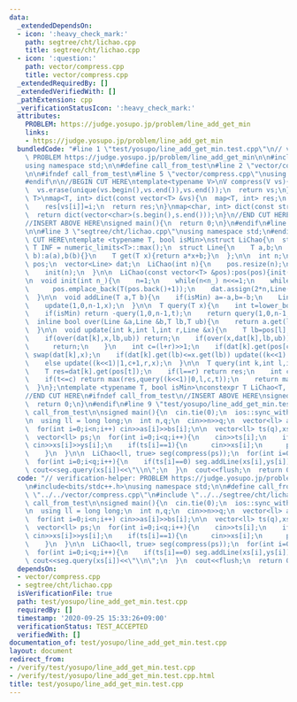 ```yaml
---
data:
  _extendedDependsOn:
  - icon: ':heavy_check_mark:'
    path: segtree/cht/lichao.cpp
    title: segtree/cht/lichao.cpp
  - icon: ':question:'
    path: vector/compress.cpp
    title: vector/compress.cpp
  _extendedRequiredBy: []
  _extendedVerifiedWith: []
  _pathExtension: cpp
  _verificationStatusIcon: ':heavy_check_mark:'
  attributes:
    PROBLEM: https://judge.yosupo.jp/problem/line_add_get_min
    links:
    - https://judge.yosupo.jp/problem/line_add_get_min
  bundledCode: "#line 1 \"test/yosupo/line_add_get_min.test.cpp\"\n// verification-helper:\
    \ PROBLEM https://judge.yosupo.jp/problem/line_add_get_min\n\n#include<bits/stdc++.h>\n\
    using namespace std;\n\n#define call_from_test\n#line 2 \"vector/compress.cpp\"\
    \n\n#ifndef call_from_test\n#line 5 \"vector/compress.cpp\"\nusing namespace std;\n\
    #endif\n\n//BEGIN CUT HERE\ntemplate<typename V>\nV compress(V vs){\n  sort(vs.begin(),vs.end());\n\
    \  vs.erase(unique(vs.begin(),vs.end()),vs.end());\n  return vs;\n}\ntemplate<typename\
    \ T>\nmap<T, int> dict(const vector<T> &vs){\n  map<T, int> res;\n  for(int i=0;i<(int)vs.size();i++)\n\
    \    res[vs[i]]=i;\n  return res;\n}\nmap<char, int> dict(const string &s){\n\
    \  return dict(vector<char>(s.begin(),s.end()));\n}\n//END CUT HERE\n#ifndef call_from_test\n\
    //INSERT ABOVE HERE\nsigned main(){\n  return 0;\n}\n#endif\n#line 1 \"segtree/cht/lichao.cpp\"\
    \n\n#line 3 \"segtree/cht/lichao.cpp\"\nusing namespace std;\n#endif\n//BEGIN\
    \ CUT HERE\ntemplate <typename T, bool isMin>\nstruct LiChao{\n  static constexpr\
    \ T INF = numeric_limits<T>::max();\n  struct Line{\n    T a,b;\n    Line(T a,T\
    \ b):a(a),b(b){}\n    T get(T x){return a*x+b;}\n  };\n\n  int n;\n  vector<T>\
    \ pos;\n  vector<Line> dat;\n  LiChao(int n){\n    pos.resize(n);\n    iota(pos.begin(),pos.end(),T(0));\n\
    \    init(n);\n  }\n\n  LiChao(const vector<T> &pos):pos(pos){init(pos.size());}\n\
    \n  void init(int n_){\n    n=1;\n    while(n<n_) n<<=1;\n    while((int)pos.size()<n)\n\
    \      pos.emplace_back(T(pos.back()+1));\n    dat.assign(2*n,Line(0,-INF));\n\
    \  }\n\n  void addLine(T a,T b){\n    if(isMin) a=-a,b=-b;\n    Line x(a,b);\n\
    \    update(1,0,n-1,x);\n  }\n\n  T query(T x){\n    int t=lower_bound(pos.begin(),pos.end(),x)-pos.begin();\n\
    \    if(isMin) return -query(1,0,n-1,t);\n    return query(1,0,n-1,t);\n  }\n\n\
    \  inline bool over(Line &a,Line &b,T lb,T ub){\n    return a.get(lb)>=b.get(lb)&&a.get(ub)>=b.get(ub);\n\
    \  }\n\n  void update(int k,int l,int r,Line &x){\n    T lb=pos[l],ub=pos[r];\n\
    \    if(over(dat[k],x,lb,ub)) return;\n    if(over(x,dat[k],lb,ub)){\n      dat[k]=x;\n\
    \      return;\n    }\n    int c=(l+r)>>1;\n    if(dat[k].get(pos[c])<x.get(pos[c]))\
    \ swap(dat[k],x);\n    if(dat[k].get(lb)<=x.get(lb)) update((k<<1)|0,l,c,x);\n\
    \    else update((k<<1)|1,c+1,r,x);\n  }\n\n  T query(int k,int l,int r,int t){\n\
    \    T res=dat[k].get(pos[t]);\n    if(l==r) return res;\n    int c=(l+r)>>1;\n\
    \    if(t<=c) return max(res,query((k<<1)|0,l,c,t));\n    return max(res,query((k<<1)|1,c+1,r,t));\n\
    \  }\n};\ntemplate <typename T, bool isMin>\nconstexpr T LiChao<T, isMin>::INF;\n\
    //END CUT HERE\n#ifndef call_from_test\n//INSERT ABOVE HERE\nsigned main(){\n\
    \  return 0;\n}\n#endif\n#line 9 \"test/yosupo/line_add_get_min.test.cpp\"\n#undef\
    \ call_from_test\n\nsigned main(){\n  cin.tie(0);\n  ios::sync_with_stdio(0);\n\
    \n  using ll = long long;\n  int n,q;\n  cin>>n>>q;\n  vector<ll> as(n),bs(n);\n\
    \  for(int i=0;i<n;i++) cin>>as[i]>>bs[i];\n\n  vector<ll> ts(q),xs(q),ys(q);\n\
    \  vector<ll> ps;\n  for(int i=0;i<q;i++){\n    cin>>ts[i];\n    if(ts[i]==0)\
    \ cin>>xs[i]>>ys[i];\n    if(ts[i]==1){\n      cin>>xs[i];\n      ps.emplace_back(xs[i]);\n\
    \    }\n  }\n\n  LiChao<ll, true> seg(compress(ps));\n  for(int i=0;i<n;i++) seg.addLine(as[i],bs[i]);\n\
    \  for(int i=0;i<q;i++){\n    if(ts[i]==0) seg.addLine(xs[i],ys[i]);\n    if(ts[i]==1)\
    \ cout<<seg.query(xs[i])<<\"\\n\";\n  }\n  cout<<flush;\n  return 0;\n}\n"
  code: "// verification-helper: PROBLEM https://judge.yosupo.jp/problem/line_add_get_min\n\
    \n#include<bits/stdc++.h>\nusing namespace std;\n\n#define call_from_test\n#include\
    \ \"../../vector/compress.cpp\"\n#include \"../../segtree/cht/lichao.cpp\"\n#undef\
    \ call_from_test\n\nsigned main(){\n  cin.tie(0);\n  ios::sync_with_stdio(0);\n\
    \n  using ll = long long;\n  int n,q;\n  cin>>n>>q;\n  vector<ll> as(n),bs(n);\n\
    \  for(int i=0;i<n;i++) cin>>as[i]>>bs[i];\n\n  vector<ll> ts(q),xs(q),ys(q);\n\
    \  vector<ll> ps;\n  for(int i=0;i<q;i++){\n    cin>>ts[i];\n    if(ts[i]==0)\
    \ cin>>xs[i]>>ys[i];\n    if(ts[i]==1){\n      cin>>xs[i];\n      ps.emplace_back(xs[i]);\n\
    \    }\n  }\n\n  LiChao<ll, true> seg(compress(ps));\n  for(int i=0;i<n;i++) seg.addLine(as[i],bs[i]);\n\
    \  for(int i=0;i<q;i++){\n    if(ts[i]==0) seg.addLine(xs[i],ys[i]);\n    if(ts[i]==1)\
    \ cout<<seg.query(xs[i])<<\"\\n\";\n  }\n  cout<<flush;\n  return 0;\n}\n"
  dependsOn:
  - vector/compress.cpp
  - segtree/cht/lichao.cpp
  isVerificationFile: true
  path: test/yosupo/line_add_get_min.test.cpp
  requiredBy: []
  timestamp: '2020-09-25 15:33:26+09:00'
  verificationStatus: TEST_ACCEPTED
  verifiedWith: []
documentation_of: test/yosupo/line_add_get_min.test.cpp
layout: document
redirect_from:
- /verify/test/yosupo/line_add_get_min.test.cpp
- /verify/test/yosupo/line_add_get_min.test.cpp.html
title: test/yosupo/line_add_get_min.test.cpp
---
```

